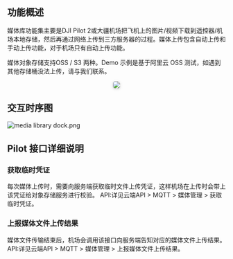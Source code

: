 ## 功能概述

媒体库功能集主要是DJI Pilot 2或大疆机场把飞机上的图片/视频下载到遥控器/机场本地存储，然后再通过网络上传到三方服务器的过程。媒体上传包含自动上传和手动上传功能，对于机场只有自动上传功能。

媒体对象存储支持OSS / S3 两种。Demo 示例是基于阿里云 OSS 测试，如遇到其他存储桶没法上传，请与我们联系。

<center>    <img style="border-radius: 0.3125em;    box-shadow: 0 2px 4px 0 rgba(34,36,38,.12),0 2px 10px 0 rgba(34,36,38,.08);"     src="https://terra-1-g.djicdn.com/84f990b0bbd145e6a3930de0c55d3b2b/admin/doc/2b7346f7-7631-404e-8bbb-0b1d99255cac.png">    <br>     </center>

## 交互时序图
![media library dock.png](https://terra-1-g.djicdn.com/84f990b0bbd145e6a3930de0c55d3b2b/admin/doc/0e3575d6-ddbc-4e61-b59e-cfbe73ba603c.png)

## Pilot 接口详细说明

### 获取临时凭证
每次媒体上传时，需要向服务端获取临时文件上传凭证，这样机场在上传时会带上该凭证给对象存储服务进行校验。
API:详见云端API > MQTT > 媒体管理 > 获取临时凭证。

### 上报媒体文件上传结果
媒体文件传输结束后，机场会调用该接口向服务端告知对应的媒体文件上传结果。
API:详见云端API > MQTT > 媒体管理 > 上报媒体文件上传结果。
